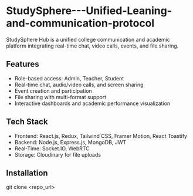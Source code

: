 # StudySphere---Unified-Leaning-and-communication-protocol

 StudySphere Hub is a unified college communication and academic platform integrating real-time chat, video calls, events, and file sharing.

## Features
- Role-based access: Admin, Teacher, Student
- Real-time chat, audio/video calls, and screen sharing
- Event creation and participation
- File sharing with multi-format support
- Interactive dashboards and academic performance visualization

## Tech Stack
- Frontend: React.js, Redux, Tailwind CSS, Framer Motion, React Toastify
- Backend: Node.js, Express.js, MongoDB, JWT
- Real-Time: Socket.IO, WebRTC
- Storage: Cloudinary for file uploads

## Installation
git clone <repo_url>
